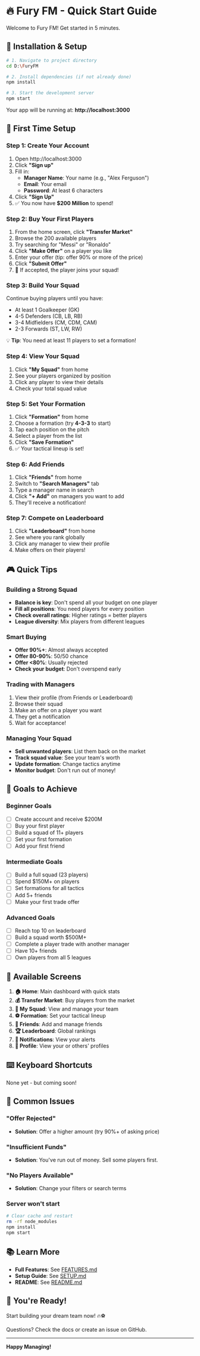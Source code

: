 # 🔥 Fury FM - Quick Start Guide

Welcome to Fury FM! Get started in 5 minutes.

## 🚀 Installation & Setup

```bash
# 1. Navigate to project directory
cd D:\FuryFM

# 2. Install dependencies (if not already done)
npm install

# 3. Start the development server
npm start
```

Your app will be running at: **http://localhost:3000**

## 📝 First Time Setup

### Step 1: Create Your Account
1. Open http://localhost:3000
2. Click **"Sign up"**
3. Fill in:
   - **Manager Name**: Your name (e.g., "Alex Ferguson")
   - **Email**: Your email
   - **Password**: At least 6 characters
4. Click **"Sign Up"**
5. ✅ You now have **$200 Million** to spend!

### Step 2: Buy Your First Players
1. From the home screen, click **"Transfer Market"**
2. Browse the 200 available players
3. Try searching for "Messi" or "Ronaldo"
4. Click **"Make Offer"** on a player you like
5. Enter your offer (tip: offer 90% or more of the price)
6. Click **"Submit Offer"**
7. 🎉 If accepted, the player joins your squad!

### Step 3: Build Your Squad
Continue buying players until you have:
- At least 1 Goalkeeper (GK)
- 4-5 Defenders (CB, LB, RB)
- 3-4 Midfielders (CM, CDM, CAM)
- 2-3 Forwards (ST, LW, RW)

💡 **Tip**: You need at least 11 players to set a formation!

### Step 4: View Your Squad
1. Click **"My Squad"** from home
2. See your players organized by position
3. Click any player to view their details
4. Check your total squad value

### Step 5: Set Your Formation
1. Click **"Formation"** from home
2. Choose a formation (try **4-3-3** to start)
3. Tap each position on the pitch
4. Select a player from the list
5. Click **"Save Formation"**
6. ✅ Your tactical lineup is set!

### Step 6: Add Friends
1. Click **"Friends"** from home
2. Switch to **"Search Managers"** tab
3. Type a manager name in search
4. Click **"+ Add"** on managers you want to add
5. They'll receive a notification!

### Step 7: Compete on Leaderboard
1. Click **"Leaderboard"** from home
2. See where you rank globally
3. Click any manager to view their profile
4. Make offers on their players!

## 🎮 Quick Tips

### Building a Strong Squad
- **Balance is key**: Don't spend all your budget on one player
- **Fill all positions**: You need players for every position
- **Check overall ratings**: Higher ratings = better players
- **League diversity**: Mix players from different leagues

### Smart Buying
- **Offer 90%+**: Almost always accepted
- **Offer 80-90%**: 50/50 chance
- **Offer <80%**: Usually rejected
- **Check your budget**: Don't overspend early

### Trading with Managers
1. View their profile (from Friends or Leaderboard)
2. Browse their squad
3. Make an offer on a player you want
4. They get a notification
5. Wait for acceptance!

### Managing Your Squad
- **Sell unwanted players**: List them back on the market
- **Track squad value**: See your team's worth
- **Update formation**: Change tactics anytime
- **Monitor budget**: Don't run out of money!

## 🎯 Goals to Achieve

### Beginner Goals
- [ ] Create account and receive $200M
- [ ] Buy your first player
- [ ] Build a squad of 11+ players
- [ ] Set your first formation
- [ ] Add your first friend

### Intermediate Goals
- [ ] Build a full squad (23 players)
- [ ] Spend $150M+ on players
- [ ] Set formations for all tactics
- [ ] Add 5+ friends
- [ ] Make your first trade offer

### Advanced Goals
- [ ] Reach top 10 on leaderboard
- [ ] Build a squad worth $500M+
- [ ] Complete a player trade with another manager
- [ ] Have 10+ friends
- [ ] Own players from all 5 leagues

## 📱 Available Screens

1. **🏠 Home**: Main dashboard with quick stats
2. **💰 Transfer Market**: Buy players from the market
3. **👥 My Squad**: View and manage your team
4. **⚽ Formation**: Set your tactical lineup
5. **👥 Friends**: Add and manage friends
6. **🏆 Leaderboard**: Global rankings
7. **🔔 Notifications**: View your alerts
8. **👤 Profile**: View your or others' profiles

## ⌨️ Keyboard Shortcuts

None yet - but coming soon!

## 🐛 Common Issues

### "Offer Rejected"
- **Solution**: Offer a higher amount (try 90%+ of asking price)

### "Insufficient Funds"
- **Solution**: You've run out of money. Sell some players first.

### "No Players Available"
- **Solution**: Change your filters or search terms

### Server won't start
```bash
# Clear cache and restart
rm -rf node_modules
npm install
npm start
```

## 📚 Learn More

- **Full Features**: See [FEATURES.md](FEATURES.md)
- **Setup Guide**: See [SETUP.md](SETUP.md)
- **README**: See [README.md](README.md)

## 🎉 You're Ready!

Start building your dream team now! 🔥⚽

Questions? Check the docs or create an issue on GitHub.

---

**Happy Managing!**
